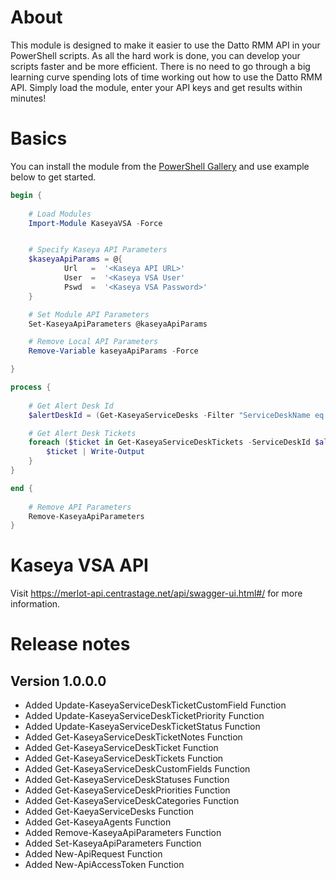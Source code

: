 # About

This module is designed to make it easier to use the Datto RMM API in your PowerShell scripts. As all the hard work is done,
you can develop your scripts faster and be more efficient. There is no need to go through a big learning curve spending lots
of time working out how to use the Datto RMM API. Simply load the module, enter your API keys and get results within minutes!

# Basics

You can install the module from the [PowerShell Gallery](https://www.powershellgallery.com/packages/KaseyaVSA) and use example below to get started.

```powershell
begin {
	
	# Load Modules
	Import-Module KaseyaVSA -Force


	# Specify Kaseya API Parameters
	$kaseyaApiParams = @{
			Url   =  '<Kaseya API URL>'
			User  =  '<Kaseya VSA User'
			Pswd  =  '<Kaseya VSA Password>'
	}

	# Set Module API Parameters
	Set-KaseyaApiParameters @kaseyaApiParams

	# Remove Local API Parameters 
	Remove-Variable kaseyaApiParams -Force

}

process {
	
	# Get Alert Desk Id
	$alertDeskId = (Get-KaseyaServiceDesks -Filter "ServiceDeskName eq 'AlertDesk'").ServiceDeskId

	# Get Alert Desk Tickets
	foreach ($ticket in Get-KaseyaServiceDeskTickets -ServiceDeskId $alertDeskId) {
		$ticket | Write-Output 
	}
}

end {
	
	# Remove API Parameters
	Remove-KaseyaApiParameters
}

```

# Kaseya VSA API

Visit https://merlot-api.centrastage.net/api/swagger-ui.html#/ for more information.

# Release notes

## Version 1.0.0.0
- Added Update-KaseyaServiceDeskTicketCustomField  Function
- Added Update-KaseyaServiceDeskTicketPriority Function
- Added Update-KaseyaServiceDeskTicketStatus Function
- Added Get-KaseyaServiceDeskTicketNotes Function
- Added Get-KaseyaServiceDeskTicket Function
- Added Get-KaseyaServiceDeskTickets Function
- Added Get-KaseyaServiceDeskCustomFields Function
- Added Get-KaseyaServiceDeskStatuses Function
- Added Get-KaseyaServiceDeskPriorities Function
- Added Get-KaseyaServiceDeskCategories Function
- Added Get-KaeyaServiceDesks Function
- Added Get-KaseyaAgents Function
- Added Remove-KaseyaApiParameters Function
- Added Set-KaseyaApiParameters Function
- Added New-ApiRequest Function
- Added New-ApiAccessToken Function





